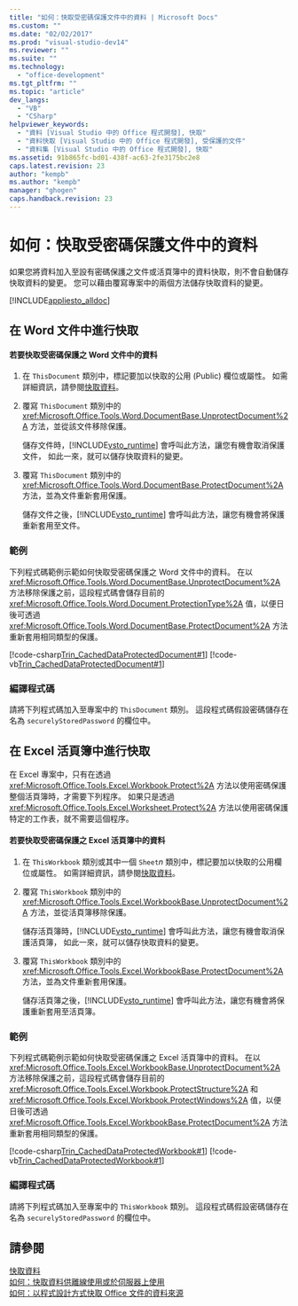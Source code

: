 ```yaml
---
title: "如何：快取受密碼保護文件中的資料 | Microsoft Docs"
ms.custom: ""
ms.date: "02/02/2017"
ms.prod: "visual-studio-dev14"
ms.reviewer: ""
ms.suite: ""
ms.technology: 
  - "office-development"
ms.tgt_pltfrm: ""
ms.topic: "article"
dev_langs: 
  - "VB"
  - "CSharp"
helpviewer_keywords: 
  - "資料 [Visual Studio 中的 Office 程式開發], 快取"
  - "資料快取 [Visual Studio 中的 Office 程式開發], 受保護的文件"
  - "資料集 [Visual Studio 中的 Office 程式開發], 快取"
ms.assetid: 91b865fc-bd01-438f-ac63-2fe3175bc2e8
caps.latest.revision: 23
author: "kempb"
ms.author: "kempb"
manager: "ghogen"
caps.handback.revision: 23
---
```

# 如何：快取受密碼保護文件中的資料
  如果您將資料加入至設有密碼保護之文件或活頁簿中的資料快取，則不會自動儲存快取資料的變更。  您可以藉由覆寫專案中的兩個方法儲存快取資料的變更。  
  
 [!INCLUDE[appliesto_alldoc](../vsto/includes/appliesto-alldoc-md.md)]  
  
## 在 Word 文件中進行快取  
  
#### 若要快取受密碼保護之 Word 文件中的資料  
  
1.  在 `ThisDocument` 類別中，標記要加以快取的公用 \(Public\) 欄位或屬性。  如需詳細資訊，請參閱[快取資料](../vsto/caching-data.md)。  
  
2.  覆寫 `ThisDocument` 類別中的 <xref:Microsoft.Office.Tools.Word.DocumentBase.UnprotectDocument%2A> 方法，並從該文件移除保護。  
  
     儲存文件時，[!INCLUDE[vsto_runtime](../vsto/includes/vsto-runtime-md.md)] 會呼叫此方法，讓您有機會取消保護文件，  如此一來，就可以儲存快取資料的變更。  
  
3.  覆寫 `ThisDocument` 類別中的 <xref:Microsoft.Office.Tools.Word.DocumentBase.ProtectDocument%2A> 方法，並為文件重新套用保護。  
  
     儲存文件之後，[!INCLUDE[vsto_runtime](../vsto/includes/vsto-runtime-md.md)] 會呼叫此方法，讓您有機會將保護重新套用至文件。  
  
### 範例  
 下列程式碼範例示範如何快取受密碼保護之 Word 文件中的資料。  在以 <xref:Microsoft.Office.Tools.Word.DocumentBase.UnprotectDocument%2A> 方法移除保護之前，這段程式碼會儲存目前的 <xref:Microsoft.Office.Tools.Word.Document.ProtectionType%2A> 值，以便日後可透過 <xref:Microsoft.Office.Tools.Word.DocumentBase.ProtectDocument%2A> 方法重新套用相同類型的保護。  
  
 [!code-csharp[Trin_CachedDataProtectedDocument#1](../snippets/csharp/VS_Snippets_OfficeSP/Trin_CachedDataProtectedDocument/CS/ThisDocument.cs#1)]
 [!code-vb[Trin_CachedDataProtectedDocument#1](../snippets/visualbasic/VS_Snippets_OfficeSP/Trin_CachedDataProtectedDocument/VB/ThisDocument.vb#1)]  
  
### 編譯程式碼  
 請將下列程式碼加入至專案中的 `ThisDocument` 類別。  這段程式碼假設密碼儲存在名為 `securelyStoredPassword` 的欄位中。  
  
## 在 Excel 活頁簿中進行快取  
 在 Excel 專案中，只有在透過 <xref:Microsoft.Office.Tools.Excel.Workbook.Protect%2A> 方法以使用密碼保護整個活頁簿時，才需要下列程序。  如果只是透過 <xref:Microsoft.Office.Tools.Excel.Worksheet.Protect%2A> 方法以使用密碼保護特定的工作表，就不需要這個程序。  
  
#### 若要快取受密碼保護之 Excel 活頁簿中的資料  
  
1.  在 `ThisWorkbook` 類別或其中一個 `Sheet`*n* 類別中，標記要加以快取的公用欄位或屬性。  如需詳細資訊，請參閱[快取資料](../vsto/caching-data.md)。  
  
2.  覆寫 `ThisWorkbook` 類別中的 <xref:Microsoft.Office.Tools.Excel.WorkbookBase.UnprotectDocument%2A> 方法，並從活頁簿移除保護。  
  
     儲存活頁簿時，[!INCLUDE[vsto_runtime](../vsto/includes/vsto-runtime-md.md)] 會呼叫此方法，讓您有機會取消保護活頁簿，  如此一來，就可以儲存快取資料的變更。  
  
3.  覆寫 `ThisWorkbook` 類別中的 <xref:Microsoft.Office.Tools.Excel.WorkbookBase.ProtectDocument%2A> 方法，並為文件重新套用保護。  
  
     儲存活頁簿之後，[!INCLUDE[vsto_runtime](../vsto/includes/vsto-runtime-md.md)] 會呼叫此方法，讓您有機會將保護重新套用至活頁簿。  
  
### 範例  
 下列程式碼範例示範如何快取受密碼保護之 Excel 活頁簿中的資料。  在以 <xref:Microsoft.Office.Tools.Excel.WorkbookBase.UnprotectDocument%2A> 方法移除保護之前，這段程式碼會儲存目前的 <xref:Microsoft.Office.Tools.Excel.Workbook.ProtectStructure%2A> 和 <xref:Microsoft.Office.Tools.Excel.Workbook.ProtectWindows%2A> 值，以便日後可透過 <xref:Microsoft.Office.Tools.Excel.WorkbookBase.ProtectDocument%2A> 方法重新套用相同類型的保護。  
  
 [!code-csharp[Trin_CachedDataProtectedWorkbook#1](../snippets/csharp/VS_Snippets_OfficeSP/Trin_CachedDataProtectedWorkbook/CS/ThisWorkbook.cs#1)]
 [!code-vb[Trin_CachedDataProtectedWorkbook#1](../snippets/visualbasic/VS_Snippets_OfficeSP/Trin_CachedDataProtectedWorkbook/VB/ThisWorkbook.vb#1)]  
  
### 編譯程式碼  
 請將下列程式碼加入至專案中的 `ThisWorkbook` 類別。  這段程式碼假設密碼儲存在名為 `securelyStoredPassword` 的欄位中。  
  
## 請參閱  
 [快取資料](../vsto/caching-data.md)   
 [如何：快取資料供離線使用或於伺服器上使用](../vsto/how-to-cache-data-for-use-offline-or-on-a-server.md)   
 [如何：以程式設計方式快取 Office 文件的資料來源](../vsto/how-to-programmatically-cache-a-data-source-in-an-office-document.md)  
  
  